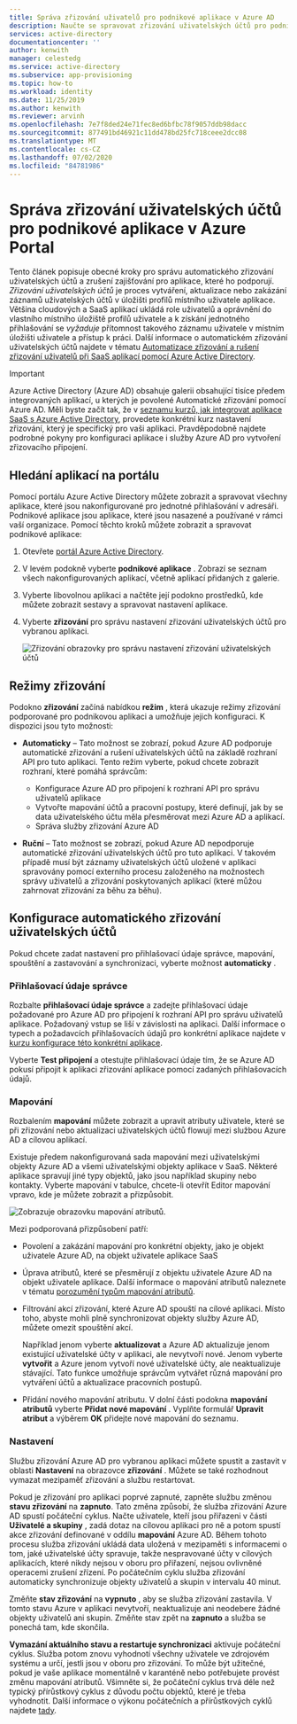 ```yaml
---
title: Správa zřizování uživatelů pro podnikové aplikace v Azure AD
description: Naučte se spravovat zřizování uživatelských účtů pro podnikové aplikace pomocí Azure Active Directory
services: active-directory
documentationcenter: ''
author: kenwith
manager: celestedg
ms.service: active-directory
ms.subservice: app-provisioning
ms.topic: how-to
ms.workload: identity
ms.date: 11/25/2019
ms.author: kenwith
ms.reviewer: arvinh
ms.openlocfilehash: 7e7f8ded24e71fec8ed6bfbc78f9057ddb98dacc
ms.sourcegitcommit: 877491bd46921c11dd478bd25fc718ceee2dcc08
ms.translationtype: MT
ms.contentlocale: cs-CZ
ms.lasthandoff: 07/02/2020
ms.locfileid: "84781986"
---
```

# <a name="managing-user-account-provisioning-for-enterprise-apps-in-the-azure-portal"></a>Správa zřizování uživatelských účtů pro podnikové aplikace v Azure Portal

Tento článek popisuje obecné kroky pro správu automatického zřizování uživatelských účtů a zrušení zajišťování pro aplikace, které ho podporují. *Zřizování uživatelských účtů* je proces vytváření, aktualizace nebo zakázání záznamů uživatelských účtů v úložišti profilů místního uživatele aplikace. Většina cloudových a SaaS aplikací ukládá role uživatelů a oprávnění do vlastního místního úložiště profilů uživatele a k získání jednotného přihlašování se *vyžaduje* přítomnost takového záznamu uživatele v místním úložišti uživatele a přístup k práci. Další informace o automatickém zřizování uživatelských účtů najdete v tématu [Automatizace zřizování a rušení zřizování uživatelů při SaaS aplikací pomocí Azure Active Directory](user-provisioning.md).

> [!IMPORTANT]
> Azure Active Directory (Azure AD) obsahuje galerii obsahující tisíce předem integrovaných aplikací, u kterých je povolené Automatické zřizování pomocí Azure AD. Měli byste začít tak, že v [seznamu kurzů, jak integrovat aplikace SaaS s Azure Active Directory](https://azure.microsoft.com/documentation/articles/active-directory-saas-tutorial-list/), provedete konkrétní kurz nastavení zřizování, který je specifický pro vaši aplikaci. Pravděpodobně najdete podrobné pokyny pro konfiguraci aplikace i služby Azure AD pro vytvoření zřizovacího připojení.

## <a name="finding-your-apps-in-the-portal"></a>Hledání aplikací na portálu

Pomocí portálu Azure Active Directory můžete zobrazit a spravovat všechny aplikace, které jsou nakonfigurované pro jednotné přihlašování v adresáři. Podnikové aplikace jsou aplikace, které jsou nasazené a používané v rámci vaší organizace. Pomocí těchto kroků můžete zobrazit a spravovat podnikové aplikace:

1. Otevřete [portál Azure Active Directory](https://aad.portal.azure.com).
1. V levém podokně vyberte **podnikové aplikace** . Zobrazí se seznam všech nakonfigurovaných aplikací, včetně aplikací přidaných z galerie.
1. Vyberte libovolnou aplikaci a načtěte její podokno prostředků, kde můžete zobrazit sestavy a spravovat nastavení aplikace.
1. Vyberte **zřizování** pro správu nastavení zřizování uživatelských účtů pro vybranou aplikaci.

   ![Zřizování obrazovky pro správu nastavení zřizování uživatelských účtů](./media/configure-automatic-user-provisioning-portal/enterprise-apps-provisioning.png)

## <a name="provisioning-modes"></a>Režimy zřizování

Podokno **zřizování** začíná nabídkou **režim** , která ukazuje režimy zřizování podporované pro podnikovou aplikaci a umožňuje jejich konfiguraci. K dispozici jsou tyto možnosti:

* **Automaticky** – Tato možnost se zobrazí, pokud Azure AD podporuje automatické zřizování a rušení uživatelských účtů na základě rozhraní API pro tuto aplikaci. Tento režim vyberte, pokud chcete zobrazit rozhraní, které pomáhá správcům:

  * Konfigurace Azure AD pro připojení k rozhraní API pro správu uživatelů aplikace
  * Vytvořte mapování účtů a pracovní postupy, které definují, jak by se data uživatelského účtu měla přesměrovat mezi Azure AD a aplikací.
  * Správa služby zřizování Azure AD

* **Ruční** – Tato možnost se zobrazí, pokud Azure AD nepodporuje automatické zřizování uživatelských účtů pro tuto aplikaci. V takovém případě musí být záznamy uživatelských účtů uložené v aplikaci spravovány pomocí externího procesu založeného na možnostech správy uživatelů a zřizování poskytovaných aplikací (které můžou zahrnovat zřizování za běhu za běhu).

## <a name="configuring-automatic-user-account-provisioning"></a>Konfigurace automatického zřizování uživatelských účtů

Pokud chcete zadat nastavení pro přihlašovací údaje správce, mapování, spouštění a zastavování a synchronizaci, vyberte možnost **automaticky** .

### <a name="admin-credentials"></a>Přihlašovací údaje správce

Rozbalte **přihlašovací údaje správce** a zadejte přihlašovací údaje požadované pro Azure AD pro připojení k rozhraní API pro správu uživatelů aplikace. Požadovaný vstup se liší v závislosti na aplikaci. Další informace o typech a požadavcích přihlašovacích údajů pro konkrétní aplikace najdete v [kurzu konfigurace této konkrétní aplikace](user-provisioning.md).

Vyberte **Test připojení** a otestujte přihlašovací údaje tím, že se Azure AD pokusí připojit k aplikaci zřizování aplikace pomocí zadaných přihlašovacích údajů.

### <a name="mappings"></a>Mapování

Rozbalením **mapování** můžete zobrazit a upravit atributy uživatele, které se při zřizování nebo aktualizaci uživatelských účtů flowují mezi službou Azure AD a cílovou aplikací.

Existuje předem nakonfigurovaná sada mapování mezi uživatelskými objekty Azure AD a všemi uživatelskými objekty aplikace v SaaS. Některé aplikace spravují jiné typy objektů, jako jsou například skupiny nebo kontakty. Vyberte mapování v tabulce, chcete-li otevřít Editor mapování vpravo, kde je můžete zobrazit a přizpůsobit.

![Zobrazuje obrazovku mapování atributů.](./media/configure-automatic-user-provisioning-portal/enterprise-apps-provisioning-mapping.png)

Mezi podporovaná přizpůsobení patří:

* Povolení a zakázání mapování pro konkrétní objekty, jako je objekt uživatele Azure AD, na objekt uživatele aplikace SaaS
* Úprava atributů, které se přesměrují z objektu uživatele Azure AD na objekt uživatele aplikace. Další informace o mapování atributů naleznete v tématu [porozumění typům mapování atributů](customize-application-attributes.md#understanding-attribute-mapping-types).
* Filtrování akcí zřizování, které Azure AD spouští na cílové aplikaci. Místo toho, abyste mohli plně synchronizovat objekty služby Azure AD, můžete omezit spouštění akcí.

  Například jenom vyberte **aktualizovat** a Azure AD aktualizuje jenom existující uživatelské účty v aplikaci, ale nevytvoří nové. Jenom vyberte **vytvořit** a Azure jenom vytvoří nové uživatelské účty, ale neaktualizuje stávající. Tato funkce umožňuje správcům vytvářet různá mapování pro vytváření účtů a aktualizace pracovních postupů.

* Přidání nového mapování atributu. V dolní části podokna **mapování atributů** vyberte **Přidat nové mapování** . Vyplňte formulář **Upravit atribut** a výběrem **OK** přidejte nové mapování do seznamu.

### <a name="settings"></a>Nastavení

Službu zřizování Azure AD pro vybranou aplikaci můžete spustit a zastavit v oblasti **Nastavení** na obrazovce **zřizování** . Můžete se také rozhodnout vymazat mezipaměť zřizování a službu restartovat.

Pokud je zřizování pro aplikaci poprvé zapnuté, zapněte službu změnou **stavu zřizování** na **zapnuto**. Tato změna způsobí, že služba zřizování Azure AD spustí počáteční cyklus. Načte uživatele, kteří jsou přiřazeni v části **Uživatelé a skupiny** , zadá dotaz na cílovou aplikaci pro ně a potom spustí akce zřizování definované v oddílu **mapování** Azure AD. Během tohoto procesu služba zřizování ukládá data uložená v mezipaměti s informacemi o tom, jaké uživatelské účty spravuje, takže nespravované účty v cílových aplikacích, které nikdy nejsou v oboru pro přiřazení, nejsou ovlivněné operacemi zrušení zřízení. Po počátečním cyklu služba zřizování automaticky synchronizuje objekty uživatelů a skupin v intervalu 40 minut.

Změňte **stav zřizování** na **vypnuto** , aby se služba zřizování zastavila. V tomto stavu Azure v aplikaci nevytvoří, neaktualizuje ani neodebere žádné objekty uživatelů ani skupin. Změňte stav zpět na **zapnuto** a služba se ponechá tam, kde skončila.

**Vymazání aktuálního stavu a restartuje synchronizaci** aktivuje počáteční cyklus. Služba potom znovu vyhodnotí všechny uživatele ve zdrojovém systému a určí, jestli jsou v oboru pro zřizování. To může být užitečné, pokud je vaše aplikace momentálně v karanténě nebo potřebujete provést změnu mapování atributů. Všimněte si, že počáteční cyklus trvá déle než typický přírůstkový cyklus z důvodu počtu objektů, které je třeba vyhodnotit. Další informace o výkonu počátečních a přírůstkových cyklů najdete [tady](application-provisioning-when-will-provisioning-finish-specific-user.md). 
